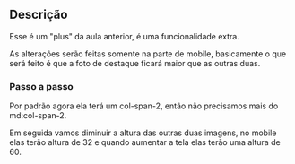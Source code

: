 ## Descrição

Esse é um "plus" da aula anterior, é uma funcionalidade extra.

As alterações serão feitas somente na parte de mobile, basicamente o que será feito é que a foto de destaque ficará maior que as outras duas.

### Passo a passo

Por padrão agora ela terá um col-span-2, então não precisamos mais do md:col-span-2.

Em seguida vamos diminuir a altura das outras duas imagens, no mobile elas terão altura de 32 e quando aumentar a tela elas terão uma altura de 60.
